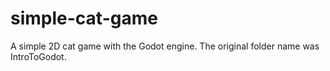 # simple-cat-game
A simple 2D cat game with the Godot engine.
The original folder name was IntroToGodot.